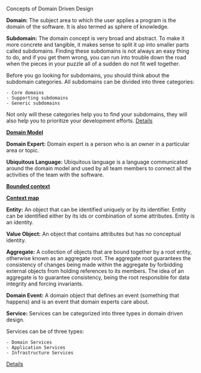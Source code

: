 Concepts of Domain Driven Design

**Domain:** The subject area to which the user applies a program is the domain of the software.
It is also termed as sphere of knowledge.

**Subdomain:** The domain concept is very broad and abstract. To make it more concrete and tangible, it makes sense to split it up into smaller parts called subdomains. Finding these subdomains is not always an easy thing to do, and if you get them wrong, you can run into trouble down the road when the pieces in your puzzle all of a sudden do not fit well together.

Before you go looking for subdomains, you should think about the subdomain categories. All subdomains can be divided into three categories:

    - Core domains
    - Supporting subdomains
    - Generic subdomains
Not only will these categories help you to find your subdomains, they will also help you to prioritize your development efforts.
[Details](docs/Subdomain.md)

**[Domain Model](docs/DomainModel.md)** 

**Domain Expert:** Domain expert is a person who is an owner in a particular area or topic.

**Ubiquitous Language:** Ubiquitous language is a language communicated around the domain model and used by all team members to connect all the activities of the team with the software.

**[Bounded context](docs/BoundedContext.md)**

**[Context map](docs/ContextMap.md)** 

**Entity:** An object that can be identified uniquely or by its identifier. Entity can be identified either by its ids or combination of some attributes. Entity is an identity.

**Value Object:** An object that contains attributes but has no conceptual identity.

**Aggregate:** A collection of objects that are bound together by a root entity, otherwise known as an aggregate root.
The aggregate root guarantees the consistency of changes being made within the aggregate by forbidding external objects from holding references to its members.
The idea of an aggregate is to guarantee consistency, being the root responsible for data integrity and forcing invariants.

**Domain Event:** A domain object that defines an event (something that happens) and is an event that domain experts care about.

**Service:** Services can be categorized into three types in domain driven design.

Services can be of three types:  

    - Domain Services
    - Application Services
    - Infrastructure Services

[Details](docs/Service.md)

